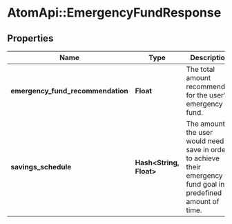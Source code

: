 # AtomApi::EmergencyFundResponse

## Properties
Name | Type | Description | Notes
------------ | ------------- | ------------- | -------------
**emergency_fund_recommendation** | **Float** | The total amount recommended for the user’s emergency fund. | [optional] 
**savings_schedule** | **Hash&lt;String, Float&gt;** | The amount the user would need to save in order to achieve their emergency fund goal in a predefined amount of time. | 


